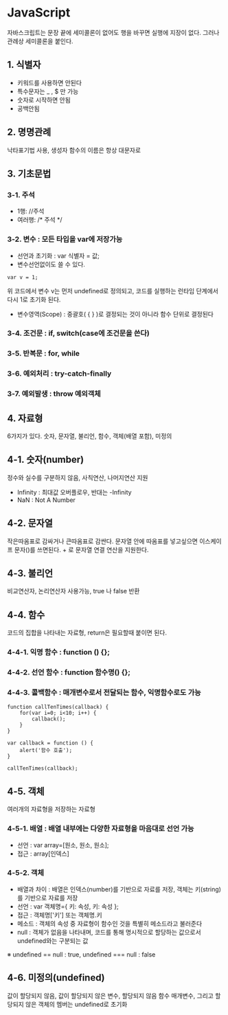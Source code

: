 # JavaScript

자바스크립트는 문장 끝에 세미콜론이 없어도 행을 바꾸면 실행에 지장이 없다. 그러나 관례상 세미콜론을 붙인다.

## 1. 식별자
- 키워드를 사용하면 안된다
- 특수문자는 _ , $ 만 가능
- 숫자로 시작하면 안됨
- 공백안됨

## 2. 명명관례
낙타표기법 사용, 생성자 함수의 이름은 항상 대문자로

## 3. 기초문법
### 3-1. 주석
- 1행: //주석
- 여러행: /* 주석 */

### 3-2. 변수 : 모든 타입을 var에 저장가능
- 선언과 초기화 : var 식별자 = 값;
- 변수선언없이도 쓸 수 있다.

`var v = 1;`

위 코드에서 변수 v는 먼저 undefined로 정의되고, 코드를 실행하는 런타임 단계에서 다시 1로 초기화 된다.

- 변수영역(Scope) : 중괄호( { } )로 결정되는 것이 아니라 함수 단위로 결정된다

### 3-4. 조건문 : if, switch(case에 조건문을 쓴다)
### 3-5. 반복문 : for, while
### 3-6. 예외처리 : try-catch-finally
### 3-7. 예외발생 : throw 예외객체

## 4. 자료형
6가지가 있다. 숫자, 문자열, 불리언, 함수, 객체(배열 포함), 미정의

## 4-1. 숫자(number)
정수와 실수를 구분하지 않음, 사칙연산, 나머지연산 지원

- Infinity : 최대값 오버플로우, 반대는 -Infinity
- NaN : Not A Number

## 4-2. 문자열
작은따옴표로 감싸거나 큰따옴표로 감싼다. 문자열 안에 따옴표를 넣고싶으면 이스케이프 문자(\)를 쓰면된다. + 로 문자열 연결 연산을 지원한다.

## 4-3. 불리언
비교연산자, 논리연산자 사용가능, true 나 false 반환

## 4-4. 함수
코드의 집합을 나타내는 자료형, return은 필요할때 붙이면 된다.
### 4-4-1. 익명 함수 : function () {};
### 4-4-2. 선언 함수 : function 함수명() {};
### 4-4-3. 콜백함수 : 매개변수로서 전달되는 함수, 익명함수로도 가능

	function callTenTimes(callback) {
		for(var i=0; i<10; i++) {
			callback();
		}
	}
	
	var callback = function () {
		alert('함수 호출');
	}

	callTenTimes(callback);

## 4-5. 객체
여러개의 자료형을 저장하는 자료형
### 4-5-1. 배열 : 배열 내부에는 다양한 자료형을 마음대로 선언 가능
- 선언 : var array=[원소, 원소, 원소];
- 접근 : array[인덱스]
### 4-5-2. 객체
- 배열과 차이 : 배열은 인덱스(number)를 기반으로 자료를 저장, 객체는 키(string)를 기반으로 자료를 저장
- 선언 : var 객체명={ 키: 속성, 키: 속성 };
- 접근 : 객체명['키'] 또는 객체명.키
- 메소드 : 객체의 속성 중 자료형이 함수인 것을 특별히 메소드라고 불러준다
- null : 객체가 없음을 나타내며, 코드를 통해 명시적으로 할당하는 값으로서 undefined와는 구분되는 값

※ undefined == null : true, undefined === null : false

## 4-6. 미정의(undefined)
값이 할당되지 않음, 값이 할당되지 않은 변수, 할당되지 않음  함수 매개변수, 그리고 할당되지 않은 객체의 멤버는 undefined로 초기화